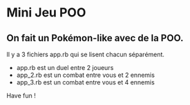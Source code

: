 # Mini Jeu POO
## On fait un Pokémon-like avec de la POO.

Il y a 3 fichiers app.rb qui se lisent chacun séparément.

- app.rb est un duel entre 2 joueurs
- app_2.rb est un combat entre vous et 2 ennemis
- app_3.rb est un combat entre vous et 4 ennemis

Have fun !
